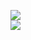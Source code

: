 [![](https://img.shields.io/badge/Made%20With-Github%20Spray-lightgrey.svg?style=for-the-badge&logo=github)](https://github.com/Annihil/github-spray#2459)  
[![](https://i.imgur.com/2DrTn0Z.gif)](https://github.com/Annihil/github-spray)